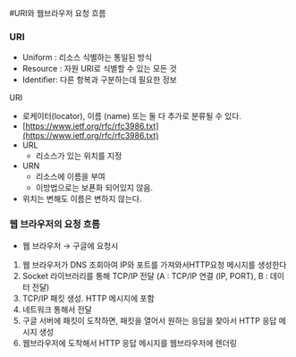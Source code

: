 #URI와 웹브라우저 요청 흐름
### URI

- Uniform  : 리소스 식별하는 통일된 방식
- Resource  : 자원 URI로 식별할 수 있는 모든 것
- Identifier:  다른 항복과 구분하는데 필요한 정보

URI

- 로케이터(locator), 이름 (name) 또는 둘 다 추가로 분류될 수 있다.
- [https://www.ietf.org/rfc/rfc3986.txt](https://www.ietf.org/rfc/rfc3986.txt)
- URL
    - 리소스가 있는 위치를 지정
- URN
    - 리소스에 이름을 부여
    - 이방법으로는 보푠화 되어있지 않음.
- 위치는 변해도 이름은 변하지 않는다.

### 웹 브라우저의 요청 흐름

- 웹 브라우저 → 구글에 요청시
1. 웹 브라우저가 DNS 조회아여 IP와 포트를 가져와서HTTP요청 메시지를 생성한다
2. Socket 라이브러리를 통해 TCP/IP 전달 (A : TCP/IP 연결 (IP, PORT), B : 데이터 전달)
3. TCP/IP 패킷 생성. HTTP 메시지에 포함
4. 네트워크 통해서 전달
5. 구글 서버에 패킷이 도착하면, 패킷을 열어서 원하는 응답을 찾아서 HTTP 응답 메시지 생성
6. 웹브라우저에 도착해서 HTTP 응답 메시지를 웹브라우저에 렌더링